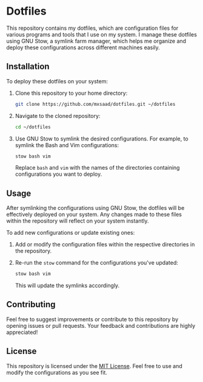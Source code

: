 # Dotfiles

This repository contains my dotfiles, which are configuration files for various programs and tools that I use on my system. I manage these dotfiles using GNU Stow, a symlink farm manager, which helps me organize and deploy these configurations across different machines easily.

## Installation

To deploy these dotfiles on your system:

1. Clone this repository to your home directory:
   ```bash
   git clone https://github.com/mxsaad/dotfiles.git ~/dotfiles
   ```

2. Navigate to the cloned repository:
   ```bash
   cd ~/dotfiles
   ```

3. Use GNU Stow to symlink the desired configurations. For example, to symlink the Bash and Vim configurations:
   ```bash
   stow bash vim
   ```

   Replace `bash` and `vim` with the names of the directories containing configurations you want to deploy.

## Usage

After symlinking the configurations using GNU Stow, the dotfiles will be effectively deployed on your system. Any changes made to these files within the repository will reflect on your system instantly.

To add new configurations or update existing ones:

1. Add or modify the configuration files within the respective directories in the repository.

2. Re-run the `stow` command for the configurations you've updated:
   ```bash
   stow bash vim
   ```

   This will update the symlinks accordingly.

## Contributing

Feel free to suggest improvements or contribute to this repository by opening issues or pull requests. Your feedback and contributions are highly appreciated!

## License

This repository is licensed under the [MIT License](LICENSE). Feel free to use and modify the configurations as you see fit.
